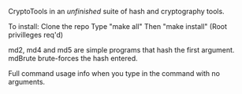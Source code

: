 CryptoTools in an *unfinished* suite of hash and cryptography tools.

To install:
  Clone the repo
  Type "make all"
  Then "make install" (Root privilleges req'd)
  
md2, md4 and md5 are simple programs that hash the first argument.
mdBrute brute-forces the hash entered.

Full command usage info when you type in the command with no arguments.
